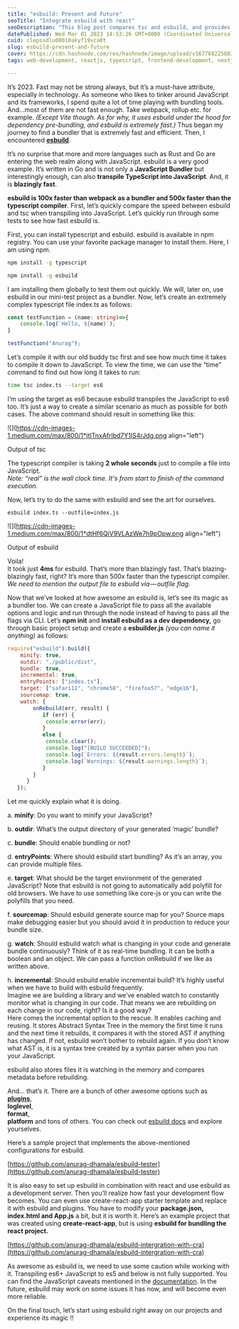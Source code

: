 ```yaml
---
title: "esbuild: Present and Future"
seoTitle: "Integrate esbuild with react"
seoDescription: "This blog post compares tsc and esbuild, and provides sample of how to integrate esbuild with react."
datePublished: Wed Mar 01 2023 14:53:26 GMT+0000 (Coordinated Universal Time)
cuid: clepssdlu00010akyf19vca0t
slug: esbuild-present-and-future
cover: https://cdn.hashnode.com/res/hashnode/image/upload/v1677682258834/e5446629-3123-4381-85ba-098c0733ede5.png
tags: web-development, reactjs, typescript, frontend-development, nextjs

---
```


It’s 2023. Fast may not be strong always, but it’s a must-have attribute, especially in technology. As someone who likes to tinker around JavaScript and its frameworks, I spend quite a lot of time playing with bundling tools. And…most of them are not fast enough. Take webpack, rollup etc. for example. *(Except Vite though. As for why, it uses esbuild under the hood for dependency pre-bundling, and esbuild is extremely fast.)* Thus began my journey to find a bundler that is extremely fast and efficient. Then, I encountered [**esbuild**](https://esbuild.github.io/).

It’s no surprise that more and more languages such as Rust and Go are entering the web realm along with JavaScript. esbuild is a very good example. It’s written in Go and is not only a **JavaScript Bundler** but interestingly enough, can also **transpile TypeScript into JavaScript**. And, it is **blazingly fast**.

**esbuild is 100x faster than webpack as a bundler and 500x faster than the typescript compiler**. First, let’s quickly compare the speed between esbuild and tsc when transpiling into JavaScript. Let’s quickly run through some tests to see how fast esbuild is.

First, you can install typescript and esbuild. esbuild is available in npm registry. You can use your favorite package manager to install them. Here, I am using npm.

```bash
npm install -g typescript
```

```bash
npm install -g esbuild
```

I am installing them globally to test them out quickly. We will, later on, use esbuild in our mini-test project as a bundler. Now, let’s create an extremely complex typescript file index.ts as follows:

```typescript
const testFunction = (name: string)=>{
    console.log(`Hello, ${name}`);
}

testFunction("Anurag");
```

Let’s compile it with our old buddy tsc first and see how much time it takes to compile it down to JavaScript. To view the time, we can use the “time” command to find out how long it takes to run:

```bash
time tsc index.ts --target es6
```

I’m using the target as es6 because esbuild transpiles the JavaScript to es6 too. It’s just a way to create a similar scenario as much as possible for both cases. The above command should result in something like this:

![](https://cdn-images-1.medium.com/max/800/1*jtITnxAfrlbd7Y1IS4rJdg.png align="left")

Output of tsc

The typescript compiler is taking **2 whole seconds** just to compile a file into JavaScript.   
*Note: “real” is the wall clock time. It's from start to finish of the command execution.*

Now, let’s try to do the same with esbuild and see the art for ourselves.

```plaintext
esbuild index.ts --outfile=index.js
```

![](https://cdn-images-1.medium.com/max/800/1*dtHf6QjV9VLAzWe7h9pOpw.png align="left")

Output of esbuild

Voila!   
It took just **4ms** for esbuild. That’s more than blazingly fast. That’s blazing-blazingly fast, right? It’s more than 500x faster than the typescript compiler.  
*We need to mention the output file to esbuild via — outfile flag.*

Now that we’ve looked at how awesome an esbuild is, let’s see its magic as a bundler too. We can create a JavaScript file to pass all the available options and logic and run through the node instead of having to pass all the flags via CLI. Let’s **npm init** and **install esbuild as a dev dependency,** go through basic project setup and create a **esbuilder.js** *(you can name it anything)* as follows:

```javascript
require("esbuild").build({
    minify: true,
    outdir: "./public/dist",
    bundle: true,
    incremental: true,
    entryPoints: ["index.ts"],
    target: ["safari11", "chrome58", "firefox57", "edge16"],
    sourcemap: true,
    watch: {
        onRebuild(err, result) {
           if (err) {
            console.error(err);
           }
           else {
            console.clear();
            console.log("[BUILD SUCCEEDED]");
            console.log(`Errors: ${result.errors.length}`);
            console.log(`Warnings: ${result.warnings.length}`);
           }
        }
      }
   });
```

Let me quickly explain what it is doing.

a. **minify**: Do you want to minify your JavaScript?

b. **outdir**: What’s the output directory of your generated ‘magic’ bundle?

c. **bundle**: Should enable bundling or not?

d. **entryPoints**: Where should esbuild start bundling? As it’s an array, you can provide multiple files.

e. **target**: What should be the target environment of the generated JavaScript? Note that esbuild is not going to automatically add polyfill for old browsers. We have to use something like core-js or you can write the polyfills that you need.

f. **sourcemap**: Should esbuild generate source map for you? Source maps make debugging easier but you should avoid it in production to reduce your bundle size.

g. **watch**: Should esbuild watch what is changing in your code and generate bundle continuously? Think of it as real-time bundling. It can be both a boolean and an object. We can pass a function onRebuild if we like as written above.

h. **incremental**: Should esbuild enable incremental build? It’s highly useful when we have to build with esbuild frequently.   
Imagine we are building a library and we’ve enabled watch to constantly monitor what is changing in our code. That means we are rebuilding on each change in our code, right? Is it a good way?   
Here comes the incremental option to the rescue. It enables caching and reusing. It stores Abstract Syntax Tree in the memory the first time it runs and the next time it rebuilds, it compares it with the stored AST if anything has changed. If not, esbuild won’t bother to rebuild again. If you don’t know what AST is, it is a syntax tree created by a syntax parser when you run your JavaScript.

esbuild also stores files it is watching in the memory and compares metadata before rebuilding.

And… that’s it. There are a bunch of other awesome options such as   
[**plugins**](https://github.com/esbuild/community-plugins),  
**loglevel**,  
**format**,  
**platform** and tons of others. You can check out [esbuild docs](https://esbuild.github.io/api/#build-api) and explore yourselves.

Here’s a sample project that implements the above-mentioned configurations for esbuild.

[https://github.com/anurag-dhamala/esbuild-tester](https://github.com/anurag-dhamala/esbuild-tester)

It is also easy to set up esbuild in combination with react and use esbuild as a development server. Then you’ll realize how fast your development flow becomes. You can even use create-react-app starter template and replace it with esbuild and plugins. You have to modify your **package.json, index.html and App.js** a bit, but it is worth it. Here’s an example project that was created using **create-react-app**, but is using **esbuild for bundling the react project.**

[https://github.com/anurag-dhamala/esbuild-intergration-with-cra](https://github.com/anurag-dhamala/esbuild-intergration-with-cra)

As awesome as esbuild is, we need to use some caution while working with it. Transpiling es6+ JavaScript to es5 and below is not fully supported. You can find the JavaScript caveats mentioned in the [documentation](https://esbuild.github.io/content-types/#javascript-caveats). In the future, esbuild may work on some issues it has now, and will become even more reliable.

On the final touch, let’s start using esbuild right away on our projects and experience its magic !!